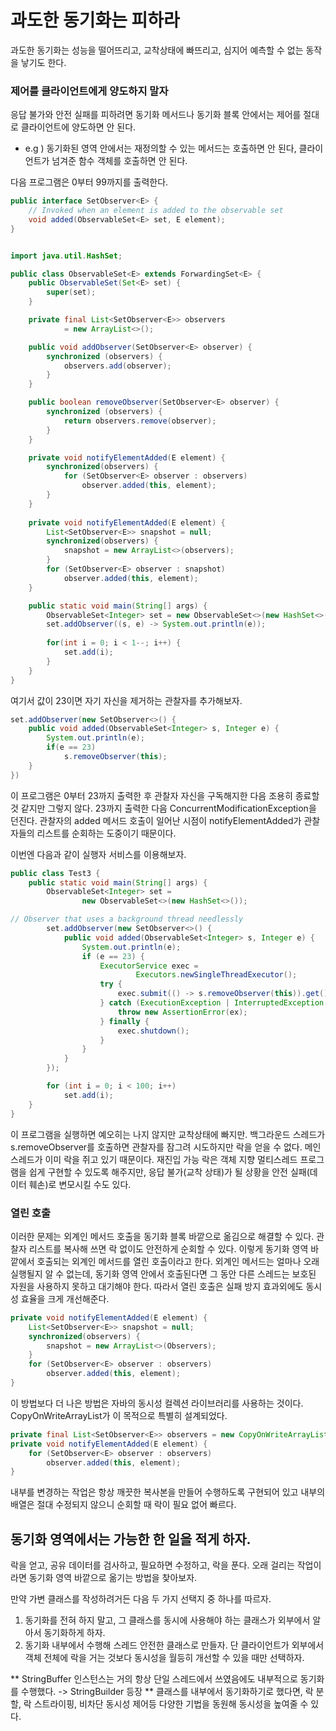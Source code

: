# 과도한 동기화는 피하라
과도한 동기화는 성능을 떨어뜨리고, 교착상태에 빠뜨리고, 심지어 예측할 수 없는 동작을 낳기도 한다. 

### 제어를 클라이언트에게 양도하지 말자
응답 불가와 안전 실패를 피하려면 동기화 메서드나 동기화 블록 안에서는 제어를 절대로 클라이언트에 양도하면 안 된다.
   - e.g ) 동기화된 영역 안에서는 재정의할 수 있는 메서드는 호출하면 안 된다, 클라이언트가 넘겨준 함수 객체를 호출하면 안 된다.

다음 프로그램은 0부터 99까지를 출력한다.
~~~java
public interface SetObserver<E> {
    // Invoked when an element is added to the observable set
    void added(ObservableSet<E> set, E element);
}


import java.util.HashSet;

public class ObservableSet<E> extends ForwardingSet<E> {
    public ObservableSet(Set<E> set) {
        super(set);
    }

    private final List<SetObserver<E>> observers
            = new ArrayList<>();

    public void addObserver(SetObserver<E> observer) {
        synchronized (observers) {
            observers.add(observer);
        }
    }

    public boolean removeObserver(SetObserver<E> observer) {
        synchronized (observers) {
            return observers.remove(observer);
        }
    }

    private void notifyElementAdded(E element) {
        synchronized(observers) {
            for (SetObserver<E> observer : observers)
                observer.added(this, element);
        }
    }
    
    private void notifyElementAdded(E element) {
        List<SetObserver<E>> snapshot = null;
        synchronized(observers) {
            snapshot = new ArrayList<>(observers);
        }
        for (SetObserver<E> observer : snapshot)
            observer.added(this, element);
    }

    public static void main(String[] args) {
        ObservableSet<Integer> set = new ObservableSet<>(new HashSet<>());
        set.addObserver((s, e) -> System.out.println(e));
        
        for(int i = 0; i < 1--; i++) {
            set.add(i);
        }
    }
}
~~~

여기서 값이 23이면 자기 자신을 제거하는 관찰자를 추가해보자.
~~~java
set.addObserver(new SetObserver<>() {
    public void added(ObservableSet<Integer> s, Integer e) {
        System.out.println(e);
        if(e == 23)
            s.removeObserver(this);
    }
})
~~~
이 프로그램은 0부터 23까지 출력한 후 관찰자 자신을 구독해지한 다음 조용히 종료할 것 같지만 그렇지 않다. 23까지 출력한 다음 ConcurrentModificationException을 던진다.
관찰자의 added 메서드 호출이 일어난 시점이 notifyElementAdded가 관찰자들의 리스트를 순회하는 도중이기 때문이다. 

이번엔 다음과 같이 실행자 서비스를 이용해보자.
~~~java
public class Test3 {
    public static void main(String[] args) {
        ObservableSet<Integer> set =
                new ObservableSet<>(new HashSet<>());

// Observer that uses a background thread needlessly
        set.addObserver(new SetObserver<>() {
            public void added(ObservableSet<Integer> s, Integer e) {
                System.out.println(e);
                if (e == 23) {
                    ExecutorService exec =
                            Executors.newSingleThreadExecutor();
                    try {
                        exec.submit(() -> s.removeObserver(this)).get();
                    } catch (ExecutionException | InterruptedException ex) {
                        throw new AssertionError(ex);
                    } finally {
                        exec.shutdown();
                    }
                }
            }
        });

        for (int i = 0; i < 100; i++)
            set.add(i);
    }
}
~~~

이 프로그램을 실행하면 예오히는 나지 않지만 교착상태에 빠지만. 백그라운드 스레드가 s.removeObserver를 호출하면 관찰자를 잠그려 시도하지만 락을 얻을 수 없다. 메인 스레드가 이미 락을 쥐고 있기 때문이다.
재진입 가능 락은 객체 지향 멀티스레드 프로그램을 쉽게 구현할 수 있도록 해주지만, 응답 불가(교착 상태)가 될 상황을 안전 실패(데이터 훼손)로 변모시킬 수도 있다.

### 열린 호출
이러한 문제는 외계인 메서드 호출을 동기화 블록 바깥으로 옮김으로 해결할 수 있다. 관찰자 리스트를 복사해 쓰면 락 없이도 안전하게 순회할 수 있다. 
이렇게 동기화 영역 바깥에서 호출되는 외계인 메서드를 열린 호출이라고 한다. 외계인 메서드는 얼마나 오래 실행될지 알 수 없는데, 동기화 영역 안에서 호출된다면 그 동안 다른 스레드는 보호된 자원을 사용하지 못하고 대기해야 한다.
따라서 열린 호출은 실패 방지 효과외에도 동시성 효율을 크게 개선해준다. 
~~~java
private void notifyElementAdded(E element) {
    List<SetObserver<E>> snapshot = null;
    synchronized(observers) {
        snapshot = new ArrayList<>(Observers);
    }
    for (SetObserver<E> observer : observers)
        observer.added(this, element);
}
~~~

이 방법보다 더 나은 방법은 자바의 동시성 컬렉션 라이브러리를 사용하는 것이다. CopyOnWriteArrayList가 이 목적으로 특별히 설계되었다.
~~~java
private final List<SetObserver<E>> observers = new CopyOnWriteArrayList<>();
private void notifyElementAdded(E element) {
    for (SetObserver<E> observer : observers)
        observer.added(this, element);
}
~~~

내부를 변경하는 작업은 항상 깨끗한 복사본을 만들어 수행하도록 구현되어 있고 내부의 배열은 절대 수정되지 않으니 순회할 때 락이 필요 없어 빠르다.

## 동기화 영역에서는 가능한 한 일을 적게 하자.
락을 얻고, 공유 데이터를 검사하고, 필요하면 수정하고, 락을 푼다. 오래 걸리는 작업이라면 동기화 영역 바깥으로 옮기는 방법을 찾아보자. 

만약 가변 클래스를 작성하려거든 다음 두 가지 선택지 중 하나를 따르자.
1. 동기화를 전혀 하지 말고, 그 클래스를 동시에 사용해야 하는 클래스가 외부에서 알아서 동기화하게 하자. 
2. 동기화 내부에서 수행해 스레드 안전한 클래스로 만들자. 단 클라이언트가 외부에서 객체 전체에 락을 거는 것보다 동시성을 월등히 개선할 수 있을 때만 선택하자.

** StringBuffer 인스턴스는 거의 항상 단일 스레드에서 쓰였음에도 내부적으로 동기화를 수행했다. -> StringBuilder 등장
** 클래스를 내부에서 동기화하기로 했다면, 락 분할, 락 스트라이핑, 비차단 동시성 제어등 다양한 기법을 동원해 동시성을 높여줄 수 있다. 